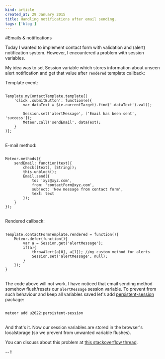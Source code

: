 ```yaml
---
kind: article
created_at: 29 January 2015
title: Handling notifications after email sending.
tags: ['blog']
---
```


#Emails & notifications

Today I wanted to implement contact form with validation and (alert) notification system. However, I encountered a problem with session variables.

My idea was to set Session variable which stores information about unseen alert notification and get that value after `rendered` template callback:

Template event:

<pre>
<code class="javascript">
Template.myContactTemplate.template{(
	'click .submitButton': function(e){
		var dataText = $(e.currentTarget).find('.dataText').val();
		
		Session.set('alertMessage', ['Email has been sent', 'success']);
		Meteor.call('sendEmail', dataText);
	}
)};
</code>
</pre>

E-mail method:

<pre>
<code class="javascript">
Meteor.methods({
	sendEmail: function(text){
		check([text], [String]);
		this.unblock();
		Email.send({
			to: 'xyz@xyz.com',
			from: 'contactForm@xyz.com',
			subject: 'New message from contact form',
			text: text
		});
	}
});
</code>
</pre>

Rendered callback:

<pre>
<code class="javascript">
Template.contactFormTemplate.rendered = function(){
	Meteor.defer(function(){
		var a = Session.get('alertMessage');
		if(a){
			throwAlert(a[0], a[1]);	//my custom method for alerts
			Session.set('alertMessage', null);		
		}
	});
}
</code>
</pre>

The code above will not work. I have noticed that email sending method somehow flush/resets our `alertMessage` session variable. To prevent from such behaviour and keep all variables saved let's add [persistent-session](https://github.com/okgrow/meteor-persistent-session) package:

<pre>
<code class="bash">
meteor add u2622:persistent-session
</code>
</pre>

And that's it. Now our session variables are stored in the browser's localstorage (so we prevent from unwanted variable flushes).

You can discuss about this problem at [this stackoverflow thread](http://stackoverflow.com/questions/28084160/session-variable-unset-after-sending-email).

-- ł